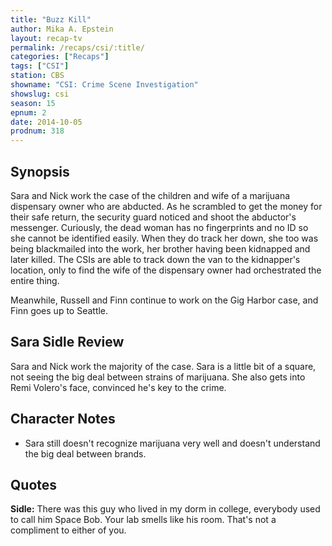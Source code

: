 ```yaml
---
title: "Buzz Kill"
author: Mika A. Epstein
layout: recap-tv
permalink: /recaps/csi/:title/
categories: ["Recaps"]
tags: ["CSI"]
station: CBS
showname: "CSI: Crime Scene Investigation"
showslug: csi
season: 15  
epnum: 2  
date: 2014-10-05
prodnum: 318  
---
```


## Synopsis

Sara and Nick work the case of the children and wife of a marijuana dispensary owner who are abducted. As he scrambled to get the money for their safe return, the security guard noticed and shoot the abductor's messenger. Curiously, the dead woman has no fingerprints and no ID so she cannot be identified easily. When they do track her down, she too was being blackmailed into the work, her brother having been kidnapped and later killed. The CSIs are able to track down the van to the kidnapper's location, only to find the wife of the dispensary owner had orchestrated the entire thing.

Meanwhile, Russell and Finn continue to work on the Gig Harbor case, and Finn goes up to Seattle.

## Sara Sidle Review

Sara and Nick work the majority of the case. Sara is a little bit of a square, not seeing the big deal between strains of marijuana. She also gets into Remi Volero's face, convinced he's key to the crime.

## Character Notes

* Sara still doesn't recognize marijuana very well and doesn't understand the big deal between brands.

## Quotes

**Sidle:** There was this guy who lived in my dorm in college, everybody used to call him Space Bob. Your lab smells like his room. That's not a compliment to either of you.

